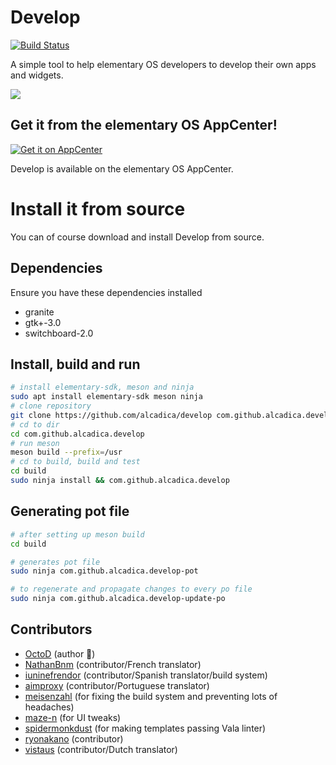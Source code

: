 Develop
=======

[![Build Status](https://travis-ci.org/alcadica/develop.svg?branch=master)](https://travis-ci.org/alcadica/develop)

A simple tool to help elementary OS developers to develop their own apps and widgets.

![](./data/screenshots/screenshot-002.png)

## Get it from the elementary OS AppCenter!

[![Get it on AppCenter](https://appcenter.elementary.io/badge.svg)](https://appcenter.elementary.io/com.github.alcadica.develop)

Develop is available on the elementary OS AppCenter.

# Install it from source

You can of course download and install Develop from source.

## Dependencies

Ensure you have these dependencies installed

* granite
* gtk+-3.0
* switchboard-2.0

## Install, build and run

```bash
# install elementary-sdk, meson and ninja 
sudo apt install elementary-sdk meson ninja
# clone repository
git clone https://github.com/alcadica/develop com.github.alcadica.develop
# cd to dir
cd com.github.alcadica.develop
# run meson
meson build --prefix=/usr
# cd to build, build and test
cd build
sudo ninja install && com.github.alcadica.develop
```

## Generating pot file

```bash
# after setting up meson build
cd build

# generates pot file
sudo ninja com.github.alcadica.develop-pot

# to regenerate and propagate changes to every po file
sudo ninja com.github.alcadica.develop-update-po
```

## Contributors

* [OctoD](https://github.com/octod) (author 🐧)
* [NathanBnm](https://github.com/NathanBnm) (contributor/French translator)
* [iuninefrendor](https://github.com/iuninefrendor) (contributor/Spanish translator/build system)
* [aimproxy](https://github.com/aimproxy) (contributor/Portuguese translator)
* [meisenzahl](https://github.com/meisenzahl) (for fixing the build system and preventing lots of headaches)
* [maze-n](https://github.com/maze-n) (for UI tweaks)
* [spidermonkdust](https://github.com/spidermonkdust) (for making templates passing Vala linter) 
* [ryonakano](https://github.com/ryonakano) (contributor)
* [vistaus](https://github.com/vistaus) (contributor/Dutch translator)
